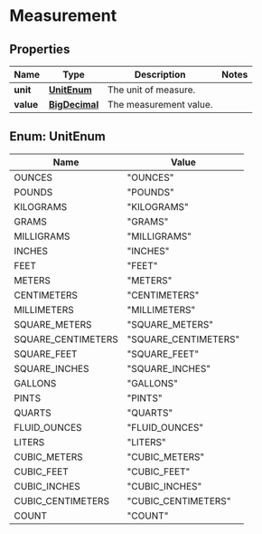 
# Measurement

## Properties
Name | Type | Description | Notes
------------ | ------------- | ------------- | -------------
**unit** | [**UnitEnum**](#UnitEnum) | The unit of measure. | 
**value** | [**BigDecimal**](BigDecimal.md) | The measurement value. | 


<a name="UnitEnum"></a>
## Enum: UnitEnum
Name | Value
---- | -----
OUNCES | &quot;OUNCES&quot;
POUNDS | &quot;POUNDS&quot;
KILOGRAMS | &quot;KILOGRAMS&quot;
GRAMS | &quot;GRAMS&quot;
MILLIGRAMS | &quot;MILLIGRAMS&quot;
INCHES | &quot;INCHES&quot;
FEET | &quot;FEET&quot;
METERS | &quot;METERS&quot;
CENTIMETERS | &quot;CENTIMETERS&quot;
MILLIMETERS | &quot;MILLIMETERS&quot;
SQUARE_METERS | &quot;SQUARE_METERS&quot;
SQUARE_CENTIMETERS | &quot;SQUARE_CENTIMETERS&quot;
SQUARE_FEET | &quot;SQUARE_FEET&quot;
SQUARE_INCHES | &quot;SQUARE_INCHES&quot;
GALLONS | &quot;GALLONS&quot;
PINTS | &quot;PINTS&quot;
QUARTS | &quot;QUARTS&quot;
FLUID_OUNCES | &quot;FLUID_OUNCES&quot;
LITERS | &quot;LITERS&quot;
CUBIC_METERS | &quot;CUBIC_METERS&quot;
CUBIC_FEET | &quot;CUBIC_FEET&quot;
CUBIC_INCHES | &quot;CUBIC_INCHES&quot;
CUBIC_CENTIMETERS | &quot;CUBIC_CENTIMETERS&quot;
COUNT | &quot;COUNT&quot;



